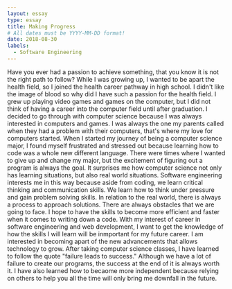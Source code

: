 ```yaml
---
layout: essay
type: essay
title: Making Progress
# All dates must be YYYY-MM-DD format!
date: 2018-08-30
labels:
  - Software Engineering
---
```


  Have you ever had a passion to achieve something, that you know it is not the right path to follow? While I was growing up, I wanted to be apart the health field, so I joined the health career pathway in high school. I didn't like the image of blood so why did I have such a passion for the health field. 
  I grew up playing video games and games on the computer, but I did not think of having a career into the computer field until after graduation. I decided to go through with computer science because I was always interested in computers and games. I was always the one my parents called when they had a problem with their computers, that's where my love for computers started. 
  When I started my journey of being a computer science major, I found myself frustrated and stressed out because learning how to code was a whole new different language. There were times where I wanted to give up and change my major, but the excitement of figuring out a program is always the goal. 
  It surprises me how computer science not only has learning situations, but also real world situations. Software engineering interests me in this way because aside from coding, we learn critical thinking and communication skills. We learn how to think under pressure and gain problem solving skills. In relation to the real world, there is always a process to approach solutions. There are always obstacles that we are going to face. 
  I hope to have the skills to become more efficient and faster when it comes to writing down a code. With my interest of career in software engineering and web development, I want to get the knowledge of how the skills I will learn will be inmportant for my future career. I am interested in becoming apart of the new advancements that allows technology to grow. 
  After taking computer science classes, I have learned to follow the quote "failure leads to success." Although we have a lot of failure to create our programs, the success at the end of it is always worth it. I have also learned how to becaome more independent because relying on others to help you all the time will only bring me downfall in the future.
  
  
